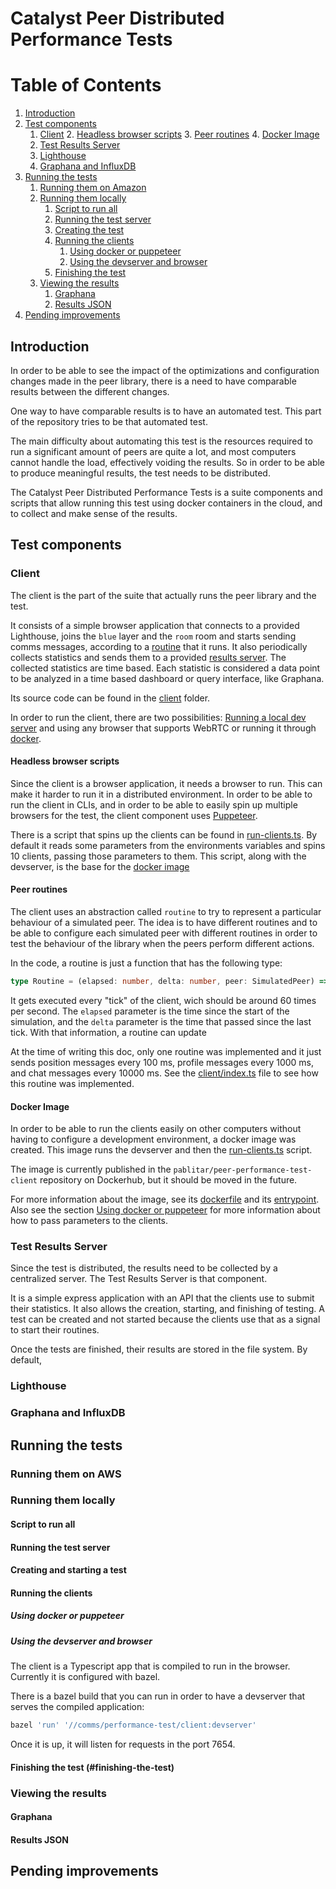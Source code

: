 # Catalyst Peer Distributed Performance Tests

# Table of Contents
1. [Introduction](#introduction)
2. [Test components](#test-components)
    1. [Client](#client)
        2. [Headless browser scripts](#headless-browser-scripts)
        3. [Peer routines](#peer-routines)
        4. [Docker Image](#docker-image)
    2. [Test Results Server](#test-results-server)
    3. [Lighthouse](#lighthouse)
    4. [Graphana and InfluxDB](#graphana-influxdb)
3. [Running the tests](#running-the-tests)
    1. [Running them on Amazon](#running-them-on-amazon)
    2. [Running them locally](#running-them-locally)
        1. [Script to run all](#script-to-run-all)
        2. [Running the test server](#running-the-test-server)
        3. [Creating the test](#creating-the-test)
        4. [Running the clients](#running-the-clients)
            1. [Using docker or puppeteer](#using-docker-or-puppeteer)
            2. [Using the devserver and browser](#using-the-devserver-and-browser)
        5. [Finishing the test](#finishing-the-test)
    3. [Viewing the results](#viewing-the-results)
        1. [Graphana](#graphana)
        2. [Results JSON](#results-json)
4. [Pending improvements](#pending-improvements)

## Introduction

In order to be able to see the impact of the optimizations and configuration changes made in the peer library, there is a need to have comparable results between the different changes.

One way to have comparable results is to have an automated test. This part of the repository tries to be that automated test.

The main difficulty about automating this test is the resources required to run a significant amount of peers are quite a lot, and most computers cannot handle the load, effectively voiding the results. So in order to be able to produce meaningful results, the test needs to be distributed.

The Catalyst Peer Distributed Performance Tests is a suite components and scripts that allow running this test using docker containers in the cloud, and to collect and make sense of the results.

## Test components

### Client

The client is the part of the suite that actually runs the peer library and the test.

It consists of a simple browser application that connects to a provided Lighthouse, joins the `blue` layer and the `room` room and starts sending comms messages, according to a [routine](#peer-routines) that it runs. It also periodically collects statistics and sends them to a provided [results server](#test-results-server). The collected statistics are time based. Each statistic is considered a data point to be analyzed in a time based dashboard or query interface, like Graphana.

Its source code can be found in the [client](client) folder.

In order to run the client, there are two possibilities: [Running a local dev server](#using-the-dev-server-and-browser) and using any browser that supports WebRTC or running it through [docker](#using-docker-or-puppeteer).

#### Headless browser scripts

Since the client is a browser application, it needs a browser to run. This can make it harder to run it in a distributed environment. In order to be able to run the client in CLIs, and in order to be able to easily spin up multiple browsers for the test, the client component uses [Puppeteer](https://github.com/puppeteer/puppeteer).

There is a script that spins up the clients can be found in [run-clients.ts](run-clients.ts). By default it reads some parameters from the environments variables and spins 10 clients, passing those parameters to them. This script, along with the devserver, is the base for the [docker image](#docker-image)

#### Peer routines

The client uses an abstraction called `routine` to try to represent a particular behaviour of a simulated peer. The idea is to have different routines and to be able to configure each simulated peer with different routines in order to test the behaviour of the library when the peers perform different actions.

In the code, a routine is just a function that has the following type:

```typescript
type Routine = (elapsed: number, delta: number, peer: SimulatedPeer) => void;
```

It gets executed every "tick" of the client, wich should be around 60 times per second. The `elapsed` parameter is the time since the start of the simulation, and the `delta` parameter is the time that passed since the last tick. With that information, a routine can update 

At the time of writing this doc, only one routine was implemented and it just sends position messages every 100 ms, profile messages every 1000 ms, and chat messages every 10000 ms. See the [client/index.ts](client/index.ts) file to see how this routine was implemented.

#### Docker Image

In order to be able to run the clients easily on other computers without having to configure a development environment, a docker image was created. This image runs the devserver and then the [run-clients.ts](run-clients.ts) script.

The image is currently published in the `pablitar/peer-performance-test-client` repository on Dockerhub, but it should be moved in the future.

For more information about the image, see its [dockerfile](clientRunner.Dockerfile) and its [entrypoint](client_entrypoint.sh). Also see the section [Using docker or puppeteer](#using-docker-or-puppeteer) for more information about how to pass parameters to the clients.

### Test Results Server

Since the test is distributed, the results need to be collected by a centralized server. The Test Results Server is that component.

It is a simple express application with an API that the clients use to submit their statistics. It also allows the creation, starting, and finishing of testing. A test can be created and not started because the clients use that as a signal to start their routines.

Once the tests are finished, their results are stored in the file system. By default, 

### Lighthouse
### Graphana and InfluxDB
## Running the tests
### Running them on AWS
### Running them locally
#### Script to run all
#### Running the test server
#### Creating and starting a test
#### Running the clients
##### Using docker or puppeteer
##### Using the devserver and browser

The client is a Typescript app that is compiled to run in the browser. Currently it is configured with bazel.

There is a bazel build that you can run in order to have a devserver that serves the compiled application:

```bash
bazel 'run' '//comms/performance-test/client:devserver'
```

Once it is up, it will listen for requests in the port 7654.

#### Finishing the test (#finishing-the-test)
### Viewing the results
#### Graphana
#### Results JSON
## Pending improvements

